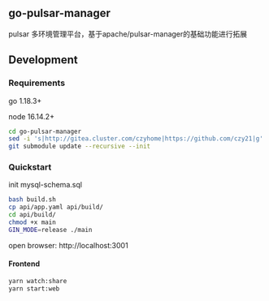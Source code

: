 ## go-pulsar-manager
pulsar 多环境管理平台，基于apache/pulsar-manager的基础功能进行拓展
## Development

### Requirements
go 1.18.3+

node 16.14.2+
```bash
cd go-pulsar-manager
sed -i 's|http://gitea.cluster.com/czyhome|https://github.com/czy21|g' .gitmodules
git submodule update --recursive --init
```
### Quickstart
init mysql-schema.sql
```bash
bash build.sh
cp api/app.yaml api/build/
cd api/build/
chmod +x main
GIN_MODE=release ./main
```
open browser: http://localhost:3001
#### Frontend
```bash
yarn watch:share
yarn start:web
```
